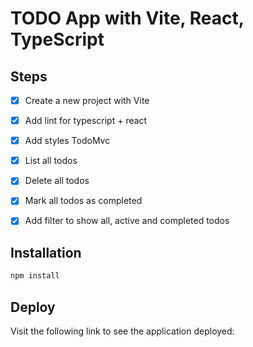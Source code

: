 # TODO App with Vite, React, TypeScript
## Steps

- [x] Create a new project with Vite
- [x] Add lint for typescript + react
- [x] Add styles TodoMvc
- [x] List all todos
- [x] Delete all todos
- [x] Mark all todos as completed
- [x] Add filter to show all, active and completed todos



## Installation
```bash
npm install
```

## Deploy

Visit the following link to see the application deployed: 

